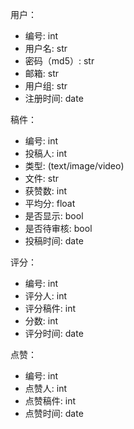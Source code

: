 用户：

- 编号: int
- 用户名: str
- 密码（md5）: str
- 邮箱: str
- 用户组: str
- 注册时间: date



稿件：

- 编号: int
- 投稿人: int
- 类型: (text/image/video)
- 文件: str
- 获赞数: int
- 平均分: float
- 是否显示: bool
- 是否待审核: bool
- 投稿时间: date



评分：

- 编号: int
- 评分人: int
- 评分稿件: int
- 分数: int
- 评分时间: date



点赞：

- 编号: int
- 点赞人: int
- 点赞稿件: int
- 点赞时间: date